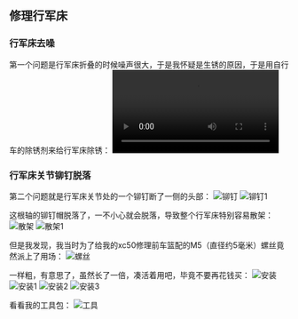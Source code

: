 ## 修理行军床
### 行军床去噪
第一个问题是行军床折叠的时候噪声很大，于是我怀疑是生锈的原因，于是用自行车的除锈剂来给行军床除锈：
<video src="../videos/行军床去噪.mp4" controls="controls"/>

### 行军床关节铆钉脱落
第二个问题就是行军床关节处的一个铆钉断了一侧的头部：
![铆钉](../images/3-维修家具/04-修理行军床/铆钉.webp)
![铆钉1](../images/3-维修家具/04-修理行军床/铆钉1.webp)

这根轴的铆钉帽脱落了，一不小心就会脱落，导致整个行军床特别容易散架：
![散架](../images/3-维修家具/04-修理行军床/散架.webp)
![散架1](../images/3-维修家具/04-修理行军床/散架1.webp)

但是我发现，我当时为了给我的xc50修理前车篮配的M5（直径约5毫米）螺丝竟然派上了用场：
![螺丝](../images/3-维修家具/04-修理行军床/螺丝.webp)

一样粗，有意思了，虽然长了一倍，凑活着用吧，毕竟不要再花钱买：
![安装](../images/3-维修家具/04-修理行军床/安装.webp)
![安装1](../images/3-维修家具/04-修理行军床/安装1.webp)
![安装2](../images/3-维修家具/04-修理行军床/安装2.webp)
![安装3](../images/3-维修家具/04-修理行军床/安装3.webp)

看看我的工具包：
![工具](../images/3-维修家具/04-修理行军床/工具.webp)